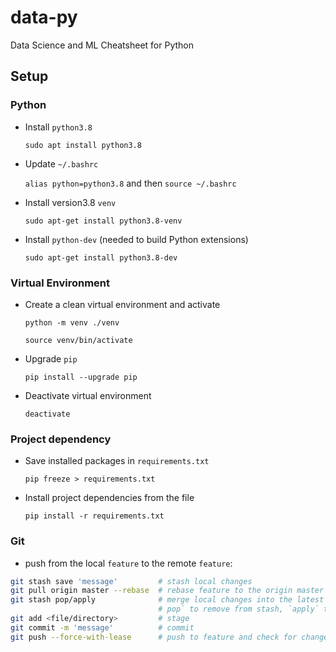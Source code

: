 # data-py

Data Science and ML Cheatsheet for Python

## Setup

### Python

- Install `python3.8`

  `sudo apt install python3.8`

- Update `~/.bashrc`

  `alias python=python3.8` and then `source ~/.bashrc`

- Install version3.8 `venv`

  `sudo apt-get install python3.8-venv`

- Install `python-dev` (needed to build Python extensions)

  `sudo apt-get install python3.8-dev`

### Virtual Environment

- Create a clean virtual environment and activate

  `python -m venv ./venv`

  `source venv/bin/activate`

- Upgrade `pip`

  `pip install --upgrade pip`

- Deactivate virtual environment

  `deactivate`

### Project dependency

- Save installed packages in `requirements.txt`

  `pip freeze > requirements.txt`

- Install project dependencies from the file

  `pip install -r requirements.txt`

### Git

- push from the local `feature` to the remote `feature`:

```bash
git stash save 'message'         # stash local changes
git pull origin master --rebase  # rebase feature to the origin master
git stash pop/apply              # merge local changes into the latest code
                                 # pop` to remove from stash, `apply` to keep
git add <file/directory>         # stage
git commit -m 'message'          # commit
git push --force-with-lease      # push to feature and check for changes too
```
